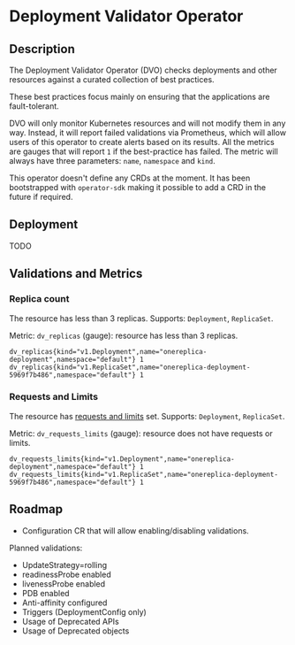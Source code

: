 # Deployment Validator Operator

## Description

The Deployment Validator Operator (DVO) checks deployments and other resources against a curated collection of best practices.

These best practices focus mainly on ensuring that the applications are fault-tolerant.

DVO will only monitor Kubernetes resources and will not modify them in any way. Instead, it will report failed validations via Prometheus, which will allow users of this operator to create alerts based on its results. All the metrics are gauges that will report `1` if the best-practice has failed. The metric will always have three parameters: `name`, `namespace` and `kind`.

This operator doesn't define any CRDs at the moment. It has been bootstrapped with `operator-sdk` making it possible to add a CRD in the future if required.

## Deployment

TODO

## Validations and Metrics

### Replica count

The resource has less than 3 replicas. Supports: `Deployment`, `ReplicaSet`.

Metric: `dv_replicas` (gauge): resource has less than 3 replicas.

```
dv_replicas{kind="v1.Deployment",name="onereplica-deployment",namespace="default"} 1
dv_replicas{kind="v1.ReplicaSet",name="onereplica-deployment-5969f7b486",namespace="default"} 1
```

### Requests and Limits

The resource has [requests and limits](https://kubernetes.io/docs/concepts/configuration/manage-resources-containers/#resource-requests-and-limits-of-pod-and-container) set. Supports: `Deployment`, `ReplicaSet`.

Metric: `dv_requests_limits` (gauge): resource does not have requests or limits.

```
dv_requests_limits{kind="v1.Deployment",name="onereplica-deployment",namespace="default"} 1
dv_requests_limits{kind="v1.ReplicaSet",name="onereplica-deployment-5969f7b486",namespace="default"} 1
```

## Roadmap

- Configuration CR that will allow enabling/disabling validations.

Planned validations:

- UpdateStrategy=rolling
- readinessProbe enabled
- livenessProbe enabled
- PDB enabled
- Anti-affinity configured
- Triggers (DeploymentConfig only)
- Usage of Deprecated APIs
- Usage of Deprecated objects
